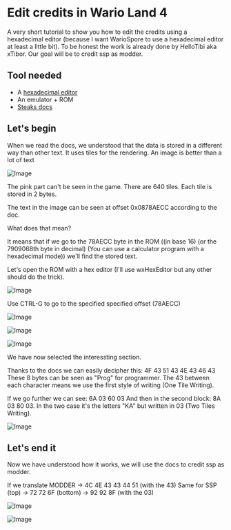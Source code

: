 # Edit credits in Wario Land 4

A very short tutorial to show you how to edit the credits using a hexadecimal editor (because I want WarioSpore to use a hexadecimal editor at least a little bit).
To be honest the work is already done by HelloTibi aka xTibor.
Our goal will be to credit ssp as modder.

## Tool needed

- A [hexadecimal editor][hexadecimal-editor-wx]
- An emulator + ROM
- [Steaks docs][texts.md]

## Let's begin

When we read the docs, we understood that the data is stored in a different way than other text.
It uses tiles for the rendering.
An image is better than a lot of text

![Image](/images/gba-hacking/CreditGrid.png)

The pink part can't be seen in the game.
There are 640 tiles. Each tile is stored in 2 bytes.

The text in the image can be seen at offset 0x0878AECC according to the doc.

What does that mean?

It means that if we go to the 78AECC byte in the ROM ((in base 16) (or the 7909068th byte in decimal)
(You can use a calculator program with a hexadecimal mode)) we'll find the stored text.

Let's open the ROM with a hex editor (I'll use wxHexEditor but any other should do the trick).

![Image](/images/gba-hacking/wxHexEditor-wl4-credit.png)

Use CTRL-G to go to the specified specified offset (78AECC)

![Image](/images/gba-hacking/wxHexEditor-wl4-credit-2.png)

![Image](/images/gba-hacking/wxHexEditor-wl4-credit-3.png)

![Image](/images/gba-hacking/wxHexEditor-wl4-credit-4.png)

We have now selected the interessting section.

Thanks to the docs we can easily decipher this: 4F 43 51 43 4E 43 46 43
These 8 bytes can be seen as "Prog" for programmer. The 43 between each character means we use the first style of writing (One Tile Writing).

If we go further we can see: 6A 03 60 03
And then in the second block:  8A 03 80 03.
In the two case it's the letters "KA" but written in 03 (Two Tiles Writing).

![Image](/images/gba-hacking/wxHexEditor-wl4-credit-5.png)

## Let's end it

Now we have understood how it works, we will use the docs to credit ssp as modder.

If we translate MODDER ->  4C 4E 43 43 44 51 (with the 43)
Same for SSP (top) -> 72 72 6F (bottom) -> 92 92 8F (with the 03)

![Image](/images/gba-hacking/wxHexEditor-wl4-credit-6.png)

![Image](/images/gba-hacking/CreditSSP.png)

[texts.md]: https://github.com/wario-land/Toge-Docs/blob/master/Steaks/texts.md
[hexadecimal-editor-wx]: https://sourceforge.net/projects/wxhexeditor/files/wxHexEditor/v0.24%20Beta/